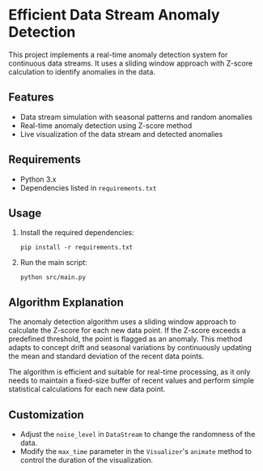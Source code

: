 # Efficient Data Stream Anomaly Detection

This project implements a real-time anomaly detection system for continuous data streams. It uses a sliding window approach with Z-score calculation to identify anomalies in the data.

## Features

- Data stream simulation with seasonal patterns and random anomalies
- Real-time anomaly detection using Z-score method
- Live visualization of the data stream and detected anomalies

## Requirements

- Python 3.x
- Dependencies listed in `requirements.txt`

## Usage

1. Install the required dependencies:
   ```
   pip install -r requirements.txt
   ```

2. Run the main script:
   ```
   python src/main.py
   ```

## Algorithm Explanation

The anomaly detection algorithm uses a sliding window approach to calculate the Z-score for each new data point. If the Z-score exceeds a predefined threshold, the point is flagged as an anomaly. This method adapts to concept drift and seasonal variations by continuously updating the mean and standard deviation of the recent data points.

The algorithm is efficient and suitable for real-time processing, as it only needs to maintain a fixed-size buffer of recent values and perform simple statistical calculations for each new data point.

## Customization

- Adjust the `noise_level` in `DataStream` to change the randomness of the data.
- Modify the `max_time` parameter in the `Visualizer`'s `animate` method to control the duration of the visualization.
